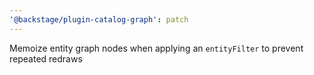 ```yaml
---
'@backstage/plugin-catalog-graph': patch
---
```


Memoize entity graph nodes when applying an `entityFilter` to prevent repeated redraws
